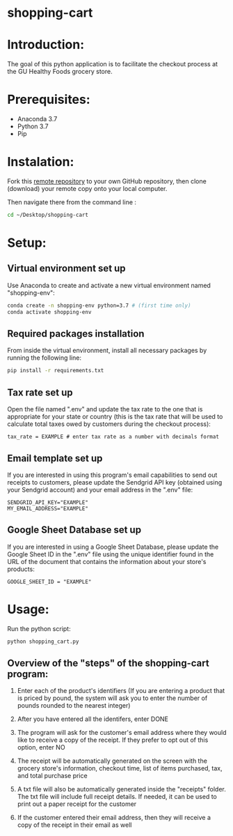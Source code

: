 # shopping-cart

# Introduction:  

The goal of this python application is to facilitate the checkout process at the GU Healthy Foods grocery store. 

# Prerequisites:

  + Anaconda 3.7
  + Python 3.7
  + Pip

# Instalation: 

Fork this [remote repository](https://github.com/jenniferlu123/shopping-cart) to your own GitHub repository, then clone (download) your remote copy onto your local computer.

Then navigate there from the command line :

```sh
cd ~/Desktop/shopping-cart
```

# Setup:

## Virtual environment set up

Use Anaconda to create and activate a new virtual environment named "shopping-env":

```sh
conda create -n shopping-env python=3.7 # (first time only)
conda activate shopping-env
```

## Required packages installation

From inside the virtual environment, install all necessary packages by running the following line:

```sh
pip install -r requirements.txt
```

## Tax rate set up

Open the file named ".env" and update the tax rate to the one that is appropriate for your state or country (this is the tax rate that will be used to calculate total taxes owed by customers during the checkout process):

    tax_rate = EXAMPLE # enter tax rate as a number with decimals format 

## Email template set up

If you are interested in using this program's email capabilities to send out receipts to customers, please update the Sendgrid API key (obtained using your Sendgrid account) and your email address in the ".env" file: 

    SENDGRID_API_KEY="EXAMPLE" 
    MY_EMAIL_ADDRESS="EXAMPLE" 

## Google Sheet Database set up

If you are interested in using a Google Sheet Database, please update the Google Sheet ID in the ".env" file using the unique identifier found in the URL of the document that contains the information about your store's products:

    GOOGLE_SHEET_ID = "EXAMPLE" 

# Usage:

Run the python script:

```py
python shopping_cart.py
```

## Overview of the "steps" of the shopping-cart program:

1. Enter each of the product's identifiers
(If you are entering a product that is priced by pound, the system will ask you to enter the number of pounds rounded to the nearest integer)

2. After you have entered all the identifers, enter DONE

3. The program will ask for the customer's email address where they would like to receive a copy of the receipt. If they prefer to opt out of this option, enter NO

4. The receipt will be automatically generated on the screen with the grocery store's information, checkout time, list of items purchased, tax, and total purchase price

5. A txt file will also be automatically generated inside the "receipts" folder. The txt file will include full receipt details. If needed, it can be used to print out a paper receipt for the customer

6. If the customer entered their email address, then they will receive a copy of the receipt in their email as well



